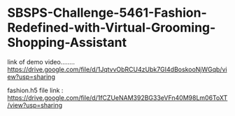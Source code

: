 # SBSPS-Challenge-5461-Fashion-Redefined-with-Virtual-Grooming-Shopping-Assistant

link of demo video........
https://drive.google.com/file/d/1JqtvvObRCU4zUbk7GI4dBoskooNjWGqb/view?usp=sharing

fashion.h5 file link : https://drive.google.com/file/d/1fCZUeNAM392BG33eVFn40M98Lm06ToXT/view?usp=sharing
